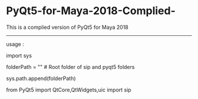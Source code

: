 # PyQt5-for-Maya-2018-Complied-
This is a complied version of PyQt5 for Maya 2018


---------------------------------------------------------------------

usage :

import sys

folderPath = "" # Root folder of sip and pyqt5 folders

sys.path.append(folderPath)

from PyQt5 import QtCore,QtWidgets,uic
import sip
